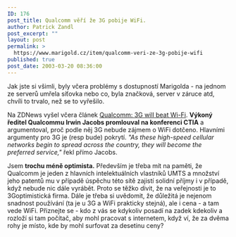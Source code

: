 ```yaml
---
ID: 176
post_title: Qualcomm věří že 3G pobije WiFi.
author: Patrick Zandl
post_excerpt: ""
layout: post
permalink: >
  https://www.marigold.cz/item/qualcomm-veri-ze-3g-pobije-wifi
published: true
post_date: 2003-03-20 08:36:00
---
```

<P>Jak jste si všimli, byly včera problémy s dostupností Marigolda - na jednom ze serverů umřela síťovka nebo co, byla značková, server v záruce&#160;atd, chvíli to trvalo, než se to vyřešilo.</P>
<P>Na ZDNews vyšel včera článek <A href="http://news.zdnet.co.uk/story/0,,t269-s2132160,00.html" target=_blank>Qualcomm: 3G will beat Wi-Fi</A>. <STRONG>Výkoný ředitel Qualcommu Irwin Jacobs promlouval na konferenci CTIA</STRONG> a argumentoval, proč podle něj 3G nebude zájmem o WiFi dotčeno. Hlavními argumenty pro 3G je (resp bude) pokrytí. <EM>"As these high-speed cellular networks begin to spread across the country, they will become the preferred service,"</EM> řekl přímo Jacobs.</P>
<P>Jsem <STRONG>trochu méně optimista.</STRONG> Především je třeba mít na paměti, že Qualcomm je jeden z hlavních intelektuálních vlastníků UMTS a množství jeho patentů mu v případě úspěchu této sítě zajistí solidní příjmy i v případě, když nebude nic dále vyrábět. Proto se těžko divit, že na veřejnosti je to 3Goptimistická firma. Dále je třeba si uvědomit, že důležitá je nejenom snadnost používání (ta je u 3G a WiFi prakticky stejná), ale i cena - a tam vede WiFi. Přiznejte se - kdo z vás se kdykoliv posadí na zadek kdekoliv a rozloží si tam počítač, aby mohl pracovat s internetem, když ví, že za dvěma rohy je místo, kde by mohl surfovat za desetinu ceny?</P>
